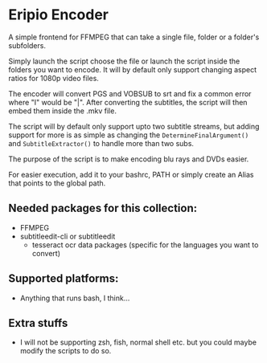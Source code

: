 # Eripio Encoder

A simple frontend for FFMPEG that can take a single file, folder or a folder's subfolders.

Simply launch the script choose the file or launch the script inside the folders you want to encode. It will by default only support changing aspect ratios for 1080p video files.

The encoder will convert PGS and VOBSUB to srt and fix a common error where "I" would be "|". After converting the subtitles, the script will then embed them inside the .mkv file. 

The script will by default only support upto two subtitle streams, but adding support for more is as simple as changing the `DetermineFinalArgument()` and `SubtitleExtractor()` to handle more than two subs.

The purpose of the script is to make encoding blu rays and DVDs easier.

For easier execution, add it to your bashrc, PATH or simply create an Alias that points to the global path.

## Needed packages for this collection:

- FFMPEG 
- subtitleedit-cli or subtitleedit
    - tesseract ocr data packages (specific for the languages you want to convert)


## Supported platforms:
- Anything that runs bash, I think...

## Extra stuffs

- I will not be supporting zsh, fish, normal shell etc. but you could maybe modify the scripts to do so.
